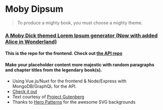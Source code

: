 # Moby Dipsum

> To produce a mighty book, you must choose a mighty theme.

### [A Moby Dick themed Lorem Ipsum generator (Now with added Alice in Wonderland)](https://moby-dipsum.com)

#### This is the repo for the frontend. Check out [the API repo](https://github.com/Recidvst/moby-dick-lorem-ipsum-api)

#### Make your placeholder content more majestic with random paragraphs and chapter titles from the legendary book(s).

- Using Vue.js/Nuxt for the frontend & Node/Express with MongoDB/GraphQL for the API.
- [Check it out](https://moby-dipsum.com)
- Text courtesy of [Project Gutenberg](https://www.gutenberg.org/ebooks/2701)
- Thanks to [Hero Patterns](https://www.heropatterns.com/) for the awesome SVG backgrounds
